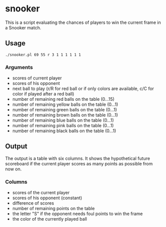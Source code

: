 # snooker

This is a script evaluating the chances of players to win the current frame in a
Snooker match.

## Usage

`./snooker.pl 69 55 r 3 1 1 1 1 1 1`

### Arguments

- scores of current player
- scores of his opponent
- next ball to play (r/R for red ball or if only colors are available, c/C for
  color if played after a red ball)
- number of remaining red balls on the table (0...15)
- number of remaining yellow balls on the table (0...1)
- number of remaining green balls on the table (0...1)
- number of remaining brown balls on the table (0...1)
- number of remaining blue balls on the table (0...1)
- number of remaining pink balls on the table (0...1)
- number of remaining black balls on the table (0...1)

## Output

The output is a table with six columns. It shows the hypothetical future
scoreboard if the current player scores as many points as possible from now on.

### Columns

- scores of the current player
- scores of his opponent (constant)
- difference of scores
- number of remaining points on the table
- the letter "S" if the opponent needs foul points to win the frame
- the color of the currently played ball
